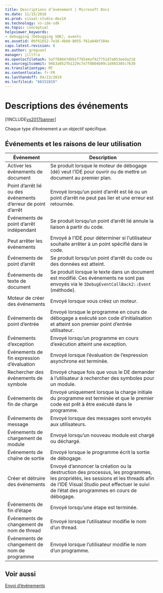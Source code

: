 ```yaml
---
title: Descriptions d’événement | Microsoft Docs
ms.date: 11/15/2016
ms.prod: visual-studio-dev14
ms.technology: vs-ide-sdk
ms.topic: conceptual
helpviewer_keywords:
- debugging [Debugging SDK], events
ms.assetid: 09f61652-7e16-4bb0-8055-f61a84bf384e
caps.latest.revision: 8
ms.author: gregvanl
manager: jillfra
ms.openlocfilehash: 5aff88047d6b1f79544af927751d7a053eeda218
ms.sourcegitcommit: 94b3a052fb1229c7e7f8804b09c1d403385c7630
ms.translationtype: MT
ms.contentlocale: fr-FR
ms.lasthandoff: 04/23/2019
ms.locfileid: "68152819"
---
```

# <a name="event-descriptions"></a>Descriptions des événements
[!INCLUDE[vs2017banner](../../includes/vs2017banner.md)]

Chaque type d’événement a un objectif spécifique.  
  
## <a name="events-and-the-reasons-for-their-use"></a>Événements et les raisons de leur utilisation  
  
|Événement|Description|  
|-----------|-----------------|  
|Activer les événements de document|Se produit lorsque le moteur de débogage (dé) veut l’IDE pour ouvrir ou de mettre un document au premier plan.|  
|Point d’arrêt lié ou des événements d’erreur de point d’arrêt|Envoyé lorsqu’un point d’arrêt est lié ou un point d’arrêt ne peut pas lier et une erreur est retournée.|  
|Événements de point d’arrêt indépendant|Se produit lorsqu’un point d’arrêt lié annule la liaison à partir du code.|  
|Peut arrêter les événements|Envoyé à l’IDE pour déterminer si l’utilisateur souhaite arrêter à un point spécifié dans le code.|  
|Événements de point d’arrêt|Se produit lorsqu’un point d’arrêt du code ou des données est atteint.|  
|Événements de texte de document|Se produit lorsque le texte dans un document est modifié. Ces événements ne sont pas envoyés via le `IDebugEventCallBack2::Event` (méthode).|  
|Moteur de créer des événements|Envoyé lorsque vous créez un moteur.|  
|Événements de point d’entrée|Envoyé lorsque le programme en cours de débogage a exécuté son code d’initialisation et atteint son premier point d’entrée utilisateur.|  
|Événements d’exception|Envoyé lorsqu’un programme en cours d’exécution atteint une exception.|  
|Événements de fin expression d’évaluation|Envoyé lorsque l’évaluation de l’expression asynchrone est terminée.|  
|Rechercher des événements de symbole|Envoyé chaque fois que vous le DE demander à l’utilisateur à rechercher des symboles pour un module.|  
|Événements de fin de charge|Envoyé uniquement lorsque la charge initiale du programme est terminée et que le premier code est prêt à être exécuté dans le programme.|  
|Événements de message|Envoyé lorsque des messages sont envoyés aux utilisateurs.|  
|Événements de chargement de module|Envoyé lorsqu’un nouveau module est chargé ou déchargé.|  
|Événements de chaîne de sortie|Envoyé lorsque le programme écrit la sortie de débogage.|  
|Créer et détruire des événements|Envoyé d’annoncer la création ou la destruction des processus, les programmes, les propriétés, les sessions et les threads afin de l’IDE Visual Studio peut effectuer le suivi de l’état des programmes en cours de débogage.|  
|Événements de fin d’étape|Envoyé lorsqu’une étape est terminée.|  
|Événements de changement de nom de thread|Envoyé lorsque l’utilisateur modifie le nom d’un thread.|  
|Événements de changement de nom de programme|Envoyé lorsque l’utilisateur modifie le nom d’un programme.|  
  
## <a name="see-also"></a>Voir aussi  
 [Envoi d’événements](../../extensibility/debugger/sending-events.md)
